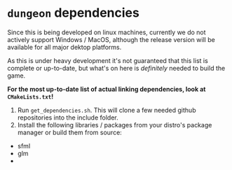 # `dungeon` dependencies

Since this is being developed on linux machines, currently we do not actively support Windows / MacOS, although the release version will be available for all major dektop platforms. 

As this is under heavy development it's not guaranteed that this list is complete or up-to-date, but what's on here is *definitely* needed to build the game. 

__For the most up-to-date list of actual linking dependencies, look at `CMakeLists.txt`!__

1. Run `get_dependencies.sh`. This will clone a few needed github repositories into the include folder.
2. Install the following libraries / packages from your distro's package manager or build them from source:

 * sfml
 * glm
 * 
